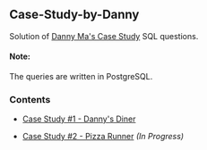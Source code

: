 ## Case-Study-by-Danny

Solution of [Danny Ma's Case Study](https://8weeksqlchallenge.com/) SQL questions.

#### Note:
The queries are written in PostgreSQL.


### Contents

* [Case Study #1 - Danny's Diner](https://github.com/sank3t/Case-Study-by-Danny/tree/main/Case_Study_%231)

* [Case Study #2 - Pizza Runner](https://github.com/sank3t/Case-Study-by-Danny/tree/main/Case_Study_%232) _(In Progress)_

